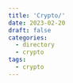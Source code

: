 ```yaml
---
title: 'Crypto/'
date: 2023-02-20
draft: false
categories:
  - directory
  - crypto
tags:
  - crypto
---
```


